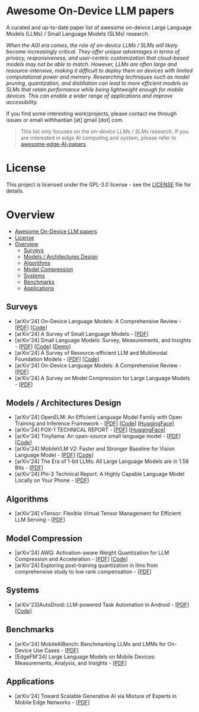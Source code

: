 # Awesome On-Device LLM papers
A curated and up-to-date paper list of awesome on-deivce Large Language Models (LLMs) / Small Language Models (SLMs) research.

*When the AGI era comes, the role of on-device LLMs / SLMs will likely become increasingly critical. They offer unique advantages in terms of privacy, responsiveness, and user-centric customization that cloud-based models may not be able to match. However, LLMs are often large and resource-intensive, making it difficult to deploy them on devices with limited computational power and memory. Researching techniques such as model pruning, quantization, and distillation can lead to more efficient models as SLMs that retain performance while being lightweight enough for mobile devices. This can enable a wider range of applications and improve accessibility.*

If you find some interesting work/projects, please contact me through issues or email withhaotian [at] gmail [dot] com.

> This list only focuses on the *on-device LLMs / SLMs research*. If you are interested in edge AI computing and system, please refer to [awesome-edge-AI-papers](git@github.com:withhaotian/awesome-edge-AI-papers.git).

# License
This project is licensed under the GPL-3.0 license - see the [LICENSE](LICENSE) file for details.

# Overview
- [Awesome On-Device LLM papers](#awesome-on-device-llm-papers)
- [License](#license)
- [Overview](#overview)
  - [Surveys](#surveys)
  - [Models / Architectures Design](#models--architectures-design)
  - [Algorithms](#algorithms)
  - [Model Compression](#model-compression)
  - [Systems](#systems)
  - [Benchmarks](#benchmarks)
  - [Applications](#applications)

## Surveys
- \[arXiv'24\] On-Device Language Models: A Comprehensive Review - \[[PDF](https://arxiv.org/abs/2409.00088)\] \[[Code](https://github.com/NexaAI/Awesome-LLMs-on-device)\]
- \[arXiv'24\] A Survey of Small Language Models - \[[PDF](https://arxiv.org/abs/2410.20011)\]
- \[arXiv'24\] Small Language Models: Survey, Measurements, and Insights - \[[PDF](https://arxiv.org/abs/2409.15790)\] \[[Code](https://github.com/UbiquitousLearning/SLM_Survey)\] \[[Demo](https://ubiquitouslearning.github.io/TinyLLMLeaderBoard/)\]
- \[arXiv'24\] A Survey of Resource-efficient LLM and Multimodal Foundation Models - \[[PDF](https://arxiv.org/abs/2401.08092.pdf)\] \[[Code](https://github.com/UbiquitousLearning/Efficient_Foundation_Model_Survey)\]
- \[arXiv'24\] On-Device Language Models: A Comprehensive Review - \[[PDF](https://arxiv.org/abs/2409.00088)\]
- \[arXiv'24\] A Survey on Model Compression for Large Language Models - \[[PDF](http://arxiv.org/abs/2308.07633)\]

## Models / Architectures Design
- \[arXiv'24\] OpenELM: An Efficient Language Model Family with Open Training and Inference Framework - \[[PDF](https://arxiv.org/abs/2404.14619)\] \[[Code](https://github.com/apple/corenet)\] \[[HuggingFace](https://huggingface.co/apple/OpenELM)\]
- \[arXiv'24\] FOX-1 TECHNICAL REPORT - \[[PDF](https://arxiv.org/abs/2411.05281)\] \[[HuggingFace](https://huggingface.co/tensoropera/Fox-1-1.6B)\]
- \[arXiv'24\] Tinyllama: An open-source small language model - \[[PDF](https://arxiv.org/abs/2401.02385)\] \[[Code](https://github.com/jzhang38/TinyLlama)\]
- \[arXiv'24\] MobileVLM V2: Faster and Stronger Baseline for Vision Language Model - \[[PDF](https://arxiv.org/abs/2402.03766)\] \[[Code](https://github.com/Meituan-AutoML/MobileVLM)\]
- \[arXiv'24\] The Era of 1-bit LLMs: All Large Language Models are in 1.58 Bits - \[[PDF](https://arxiv.org/abs/2402.17764)\]
- \[arXiv'24\] Phi-3 Technical Report: A Highly Capable Language Model Locally on Your Phone - \[[PDF](https://arxiv.org/abs/2404.14219)\]

## Algorithms
- \[arXiv'24\] vTensor: Flexible Virtual Tensor Management for Efficient LLM Serving - \[[PDF](http://arxiv.org/abs/2407.15309)\]

## Model Compression
- \[arXiv'24\] AWQ: Activation-aware Weight Quantization for LLM Compression and Acceleration - \[[PDF](https://arxiv.org/abs/2306.00978)\] \[[Code](https://github.com/mit-han-lab/llm-awq)\]
- \[arXiv'24\] Exploring post-training quantization in llms from comprehensive study to low rank compensation - \[[PDF](https://arxiv.org/abs/2303.08302)\]

## Systems
- \[arXiv'23\]AutoDroid: LLM-powered Task Automation in Android - \[[PDF](http://arxiv.org/abs/2308.15272)\] \[[Code](https://autodroid-sys.github.io/)\]

## Benchmarks
- \[arXiv'24\] MobileAIBench: Benchmarking LLMs and LMMs for On-Device Use Cases - \[[PDF](https://arxiv.org/abs/2406.10290)\]
- \[EdgeFM'24\] Large Language Models on Mobile Devices: Measurements, Analysis, and Insights - \[[PDF](https://doi.org/10.1145/3662006.3662059)\]

## Applications
- \[arXiv'24\] Toward Scalable Generative AI via Mixture of Experts in Mobile Edge Networks - \[[PDF](http://arxiv.org/abs/2402.06942)\]
